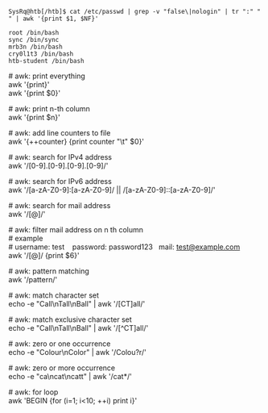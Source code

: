 ```shell-session
SysRq@htb[/htb]$ cat /etc/passwd | grep -v "false\|nologin" | tr ":" " " | awk '{print $1, $NF}'

root /bin/bash
sync /bin/sync
mrb3n /bin/bash
cry0l1t3 /bin/bash
htb-student /bin/bash
```

# awk: print everything  
awk '{print}' <file>  
awk '{print $0}' <file>  
  
# awk: print n-th column   
awk '{print $n}' <file>  
  
# awk: add line counters to file  
awk '{++counter} {print counter "\t" $0}' <file>  
  
# awk: search for IPv4 address  
awk '/[0-9].[0-9].[0-9].[0-9]/' <file>  
  
# awk: search for IPv6 address  
awk '/[a-zA-Z0-9]:[a-zA-Z0-9]/ || /[a-zA-Z0-9]::[a-zA-Z0-9]/' <file>  
  
# awk: search for mail address  
awk '/[@]/' <file>  
  
# awk: filter mail address on n th column  
# example  
# username: test    password: password123   mail: test@example.com  
awk '/[@]/ {print $6}' <file>  
  
# awk: pattern matching  
awk '/pattern/' <file>  
  
# awk: match character set  
echo -e "Call\nTall\nBall" | awk '/[CT]all/'  
  
# awk: match exclusive character set  
echo -e "Call\nTall\nBall" | awk '/[^CT]all/'  
  
# awk: zero or one occurrence  
echo -e "Colour\nColor" | awk '/Colou?r/'  
  
# awk: zero or more occurrence  
echo -e "ca\ncat\ncatt" | awk '/cat*/'  
  
# awk: for loop  
awk 'BEGIN {for (i=1; i<10; ++i) print i}'